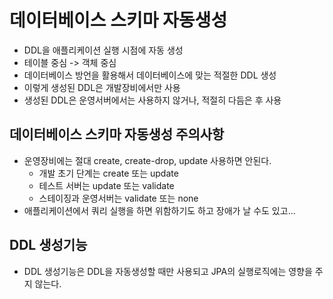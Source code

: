 # 데이터베이스 스키마 자동생성 
- DDL을 애플리케이션 실행 시점에 자동 생성 
- 테이블 중심 -> 객체 중심 
- 데이터베이스 방언을 활용해서 데이터베이스에 맞는 적절한 DDL 생성 
- 이렇게 생성된 DDL은 개발장비에서만 사용 
- 생성된 DDL은 운영서버에서는 사용하지 않거나, 적절히 다듬은 후 사용

## 데이터베이스 스키마 자동생성 주의사항 
- 운영장비에는 절대 create, create-drop, update 사용하면 안된다. 
  - 개발 초기 단계는 create 또는 update 
  - 테스트 서버는 update 또는 validate
  - 스테이징과 운영서버는 validate 또는 none
- 애플리케이션에서 쿼리 실행을 하면 위함하기도 하고 장애가 날 수도 있고...

## DDL 생성기능 
- DDL 생성기능은 DDL을 자동생성할 때만 사용되고 JPA의 실행로직에는 영향을 주지 않는다.   